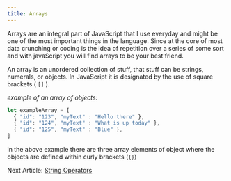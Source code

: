 ```yaml
---
title: Arrays
---
```


Arrays are an integral part of JavaScript that I use everyday and might be one of the most important things in the language.  Since at the core of most data crunching or coding is the idea of repetition over a series of some sort and with javaScript you will find arrays to be your best friend.

An array is an unordered collection of stuff, that stuff can be strings, numerals, or objects. In JavaScript it is designated by the use of square brackets ( `[]` ).

_example of an array of objects:_
```javaScript
let exampleArray = [
  { "id": "123", "myText" : "Hello there" },
  { "id": "124", "myText" : "What is up today" },
  { "id": "125", "myText" : "Blue" },
]
```
in the above example there are three array elements of object where the objects are defined within curly brackets (`{}`)

<div class="nextArticle">

Next Article: [String Operators](/Learning/15_arrayMethods/)
</div>
